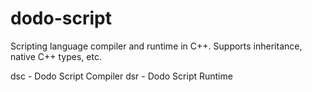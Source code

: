 dodo-script
===========

Scripting language compiler and runtime in C++.  Supports inheritance, native C++ types, etc.

dsc - Dodo Script Compiler
dsr - Dodo Script Runtime
